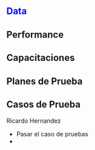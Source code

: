 ## <font color="blue">Data</font>

## Performance

## Capacitaciones

## Planes de Prueba

## Casos de Prueba

Ricardo Hernandez
- Pasar el caso de pruebas
- 


